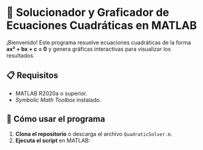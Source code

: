 # 🧮 Solucionador y Graficador de Ecuaciones Cuadráticas en MATLAB

¡Bienvenido! Este programa resuelve ecuaciones cuadráticas de la forma **ax² + bx + c = 0** y genera gráficas interactivas para visualizar los resultados.

## 📋 Requisitos
- MATLAB R2020a o superior.
- *Symbolic Math Toolbox* instalado.

## 🚀 Cómo usar el programa
1. **Clona el repositorio** o descarga el archivo `QuadraticSolver.m`.
2. **Ejecuta el script** en MATLAB: